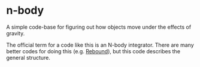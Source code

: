 # n-body
A simple code-base for figuring out how objects move under the effects of gravity.

The official term for a code like this is an N-body integrator. There are many better codes for doing this (e.g. [Rebound](https://github.com/hannorein/rebound)), but this code describes the general structure.
